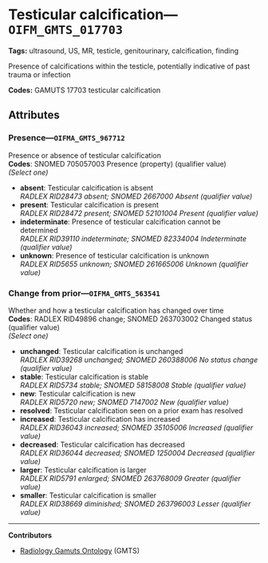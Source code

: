 # Testicular calcification—`OIFM_GMTS_017703`

**Tags:** ultrasound, US, MR, testicle, genitourinary, calcification, finding

Presence of calcifications within the testicle, potentially indicative of past trauma or infection

**Codes:** GAMUTS 17703 testicular calcification

## Attributes

### Presence—`OIFMA_GMTS_967712`

Presence or absence of testicular calcification  
**Codes**: SNOMED 705057003 Presence (property) (qualifier value)  
*(Select one)*

- **absent**: Testicular calcification is absent  
_RADLEX RID28473 absent; SNOMED 2667000 Absent (qualifier value)_
- **present**: Testicular calcification is present  
_RADLEX RID28472 present; SNOMED 52101004 Present (qualifier value)_
- **indeterminate**: Presence of testicular calcification cannot be determined  
_RADLEX RID39110 indeterminate; SNOMED 82334004 Indeterminate (qualifier value)_
- **unknown**: Presence of testicular calcification is unknown  
_RADLEX RID5655 unknown; SNOMED 261665006 Unknown (qualifier value)_

### Change from prior—`OIFMA_GMTS_563541`

Whether and how a testicular calcification has changed over time  
**Codes**: RADLEX RID49896 change; SNOMED 263703002 Changed status (qualifier value)  
*(Select one)*

- **unchanged**: Testicular calcification is unchanged  
_RADLEX RID39268 unchanged; SNOMED 260388006 No status change (qualifier value)_
- **stable**: Testicular calcification is stable  
_RADLEX RID5734 stable; SNOMED 58158008 Stable (qualifier value)_
- **new**: Testicular calcification is new  
_RADLEX RID5720 new; SNOMED 7147002 New (qualifier value)_
- **resolved**: Testicular calcification seen on a prior exam has resolved  
- **increased**: Testicular calcification has increased  
_RADLEX RID36043 increased; SNOMED 35105006 Increased (qualifier value)_
- **decreased**: Testicular calcification has decreased  
_RADLEX RID36044 decreased; SNOMED 1250004 Decreased (qualifier value)_
- **larger**: Testicular calcification is larger  
_RADLEX RID5791 enlarged; SNOMED 263768009 Greater (qualifier value)_
- **smaller**: Testicular calcification is smaller  
_RADLEX RID38669 diminished; SNOMED 263796003 Lesser (qualifier value)_

---

**Contributors**

- [Radiology Gamuts Ontology](https://gamuts.net/) (GMTS)